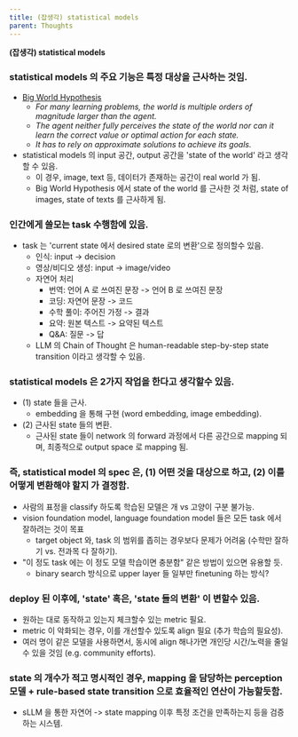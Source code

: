```yaml
---
title: (잡생각) statistical models
parent: Thoughts
---
```


**(잡생각) statistical models**

### statistical models 의 주요 기능은 특정 대상을 근사하는 것임.
- [Big World Hypothesis](https://openreview.net/pdf?id=Sv7DazuCn8)
   - *For many learning problems, the world is multiple orders of magnitude larger than the agent.*
   - *The agent neither fully perceives the state of the world nor can it learn the correct value or optimal action for each state.*
   - *It has to rely on approximate solutions to achieve its goals.*
- statistical models 의 input 공간, output 공간을 'state of the world' 라고 생각할 수 있음.
   - 이 경우, image, text 등, 데이터가 존재하는 공간이 real world 가 됨.
   - Big World Hypothesis 에서 state of the world 를 근사한 것 처럼, state of images, state of texts 를 근사하게 됨.
    
### 인간에게 쓸모는 task 수행함에 있음.
- task 는 'current state 에서 desired state 로의 변환'으로 정의할수 있음.
   - 인식: input -> decision
   - 영상/비디오 생성: input -> image/video
   - 자연어 처리
        - 번역: 언어 A 로 쓰여진 문장 -> 언어 B 로 쓰여진 문장
        - 코딩: 자연어 문장 -> 코드
        - 수학 풀이: 주어진 가정 -> 결과
        - 요약: 원본 텍스트 -> 요약된 텍스트
        - Q&A: 질문 -> 답
   - LLM 의 Chain of Thought 은 human-readable step-by-step state transition 이라고 생각할 수 있음.

### statistical models 은 2가지 작업을 한다고 생각할수 있음.
- (1) state 들을 근사.
   - embedding 을 통해 구현 (word embedding, image embedding).
- (2) 근사된 state 들의 변환. 
   - 근사된 state 들이 network 의 forward 과정에서 다른 공간으로 mapping 되며, 최종적으로 output space 로 mapping 됨.

### 즉, statistical model 의 spec 은, (1) 어떤 것을 대상으로 하고, (2) 이를 어떻게 변환해야 할지 가 결정함.
- 사람의 표정을 classify 하도록 학습된 모델은 개 vs 고양이 구분 불가능.
- vision foundation model, language foundation model 들은 모든 task 에서 잘하려는 것이 목표
   - target object 와, task 의 범위를 좁히는 경우보다 문제가 어려움 (수학만 잘하기 vs. 전과목 다 잘하기).
- "이 정도 task 에는 이 정도 모델 학습이면 충분함" 같은 방법이 있으면 유용할 듯.
   - binary search 방식으로 upper layer 들 일부만 finetuning 하는 방식?

### deploy 된 이후에, 'state' 혹은, 'state 들의 변환' 이 변할수 있음. 
- 원하는 대로 동작하고 있는지 체크할수 있는 metric 필요.
- metric 이 악화되는 경우, 이를 개선할수 있도록 align 필요 (추가 학습의 필요성).
- 여러 명이 같은 모델을 사용하면서, 동시에 align 해나가면 개인당 시간/노력을 줄일수 있을 것임 (e.g. community efforts).

### state 의 개수가 적고 명시적인 경우, mapping 을 담당하는 perception 모델 + rule-based state transition 으로 효율적인 연산이 가능할듯함.
- sLLM 을 통한 자연어 -> state mapping 이후 특정 조건을 만족하는지 등을 검증하는 시스템.